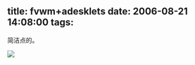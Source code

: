 title: fvwm+adesklets
date: 2006-08-21 14:08:00
tags:
---

简洁点的。

[![](http://files.myopera.com/eexpress/albums/20932/thumbs/fvwm2.png_thumb.jpg)](/eexpress/albums/showpic.dml?album=20932&amp;picture=3080261) 